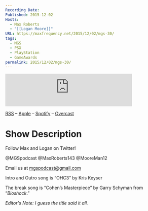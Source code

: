 ```yaml
---
Recording Date: 
Published: 2015-12-02
Hosts:
  - Max Roberts
  - "[[Logan Moore]]"
URL: https://maxfrequency.net/2015/12/02/mgs-30/
tags:
  - MGS
  - PSX
  - PlayStation
  - GameAwards
permalink: 2015/12/02/mgs-30/
---
```

<iframe src="https://podcasters.spotify.com/pod/show/millennialgamingspeak/embed/episodes/Episode-30-Game-Awards-and-PSX-Predictions-e1adhtn/a-a6ts47n" height="102px" width="400px" frameborder="0" scrolling="no"></iframe>

[RSS](https://anchor.fm/s/74aa3858/podcast/rss) – [Apple](https://podcasts.apple.com/us/podcast/episode-3-gdc-wrap-up/id1000915981?i=1000542222515) – [Spotify](https://open.spotify.com/episode/7wePXT4Bt22LWifVLx3n8y) – [Overcast](https://overcast.fm/+EtIgeWxEU)
# Show Description

Follow Max and Logan on Twitter!

@MGSpodcast
@MaxRoberts143
@MooreMan12

Email us at mgspodcast@gmail.com

Intro and Outro song is “OHC3” by Kris Keyser

The break song is “Cohen’s Masterpiece” by Garry Schyman from “*Bioshock*.”

*Editor's Note: I guess the title said it all.*